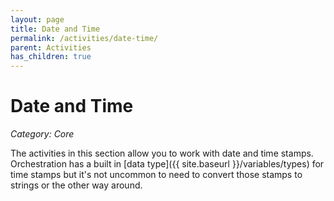 ```yaml
---
layout: page
title: Date and Time
permalink: /activities/date-time/
parent: Activities
has_children: true
---
```


# Date and Time
_Category: Core_

The activities in this section allow you to work with date and time stamps. Orchestration has a built in [data type]({{ site.baseurl }}/variables/types) for time stamps but it's not uncommon to need to convert those stamps to strings or the other way around.